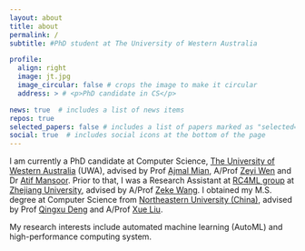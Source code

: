 ```yaml
---
layout: about
title: about
permalink: /
subtitle: #PhD student at The University of Western Australia

profile:
  align: right
  image: jt.jpg
  image_circular: false # crops the image to make it circular
  address: > # <p>PhD candidate in CS</p>

news: true  # includes a list of news items
repos: true
selected_papers: false # includes a list of papers marked as "selected={true}"
social: true  # includes social icons at the bottom of the page
---
```


<!-- <h2>short bio</h2> -->
I am currently a PhD candidate at Computer Science, [The University of Western Australia](https://www.uwa.edu.au/home) (UWA), advised by Prof [Ajmal Mian](https://ajmalsaeed.net/), A/Prof [Zeyi Wen](https://zeyiwen.github.io/) and Dr [Atif Mansoor](https://research-repository.uwa.edu.au/en/persons/atif-mansoor).
Prior to that, I was a Research Assistant at [RC4ML group](https://github.com/RC4ML) at [Zhejiang University](http://www.zju.edu.cn/), advised by A/Prof [Zeke Wang](https://wangzeke.github.io/).
I obtained my M.S. degree at Computer Science from [Northeastern University (China)](http://www.neu.edu.cn/), advised by Prof [Qingxu Deng](http://www.neu-rtes.org/~dengqx/) and A/Prof [Xue Liu](http://www.cse.neu.edu.cn/2019/0813/c6641a157482/page.htm).
<!-- I obtained my M.S. and B.S. degree at Computer Science from [Northeastern University (China)](http://www.neu.edu.cn/) and [North University of China](http://www.nuc.edu.cn/) respectively.  -->
My research interests include automated machine learning (AutoML) and high-performance computing system. 
<!-- [[List of publications](/publications/)] -->




<!-- Link to your social media connections, too. This theme is set up to use [Font Awesome icons](http://fortawesome.github.io/Font-Awesome/) and [Academicons](https://jpswalsh.github.io/academicons/), like the ones below. Add your Facebook, Twitter, LinkedIn, Google Scholar, or just disable all of them. -->
